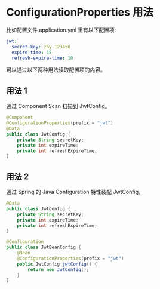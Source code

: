 # ConfigurationProperties 用法
比如配置文件 application.yml 里有以下配置项:

```yml
jwt:
  secret-key: zhy-123456
  expire-time: 15
  refresh-expire-time: 10
```

可以通过以下两种用法读取配置项的内容。

## 用法 1
通过 Component Scan 扫描到 JwtConfig。

```java
@Component
@ConfigurationProperties(prefix = "jwt")
@Data
public class JwtConfig {
    private String secretKey;
    private int expireTime;
    private int refreshExpireTime;
}
```

## 用法 2
通过 Spring 的 Java Configuration 特性装配 JwtConfig。

```java
@Data
public class JwtConfig {
    private String secretKey;
    private int expireTime;
    private int refreshExpireTime;
}

@Configuration
public class JwtBeanConfig {
    @Bean
    @ConfigurationProperties(prefix = "jwt")
    public JwtConfig jwtConfig() {
        return new JwtConfig();
    }
}
```

